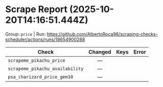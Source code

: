 # Scrape Report (2025-10-20T14:16:51.444Z)

Group: `price`  |  Run: https://github.com/AlbertoRoca96/scraping-checks-scheduler/actions/runs/18654900288

| Check | Changed | Keys | Error |
|---|:---:|:--|:--|
| `scrapeme_pikachu_price` | — |  |  |
| `scrapeme_pikachu_availability` | — |  |  |
| `psa_charizard_price_gem10` | — |  |  |
